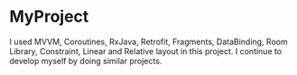 # MyProject
I used MVVM, Coroutines, RxJava, Retrofit, Fragments, DataBinding, Room Library, Constraint, Linear and Relative layout in this project.
I continue to develop myself by doing similar projects.
